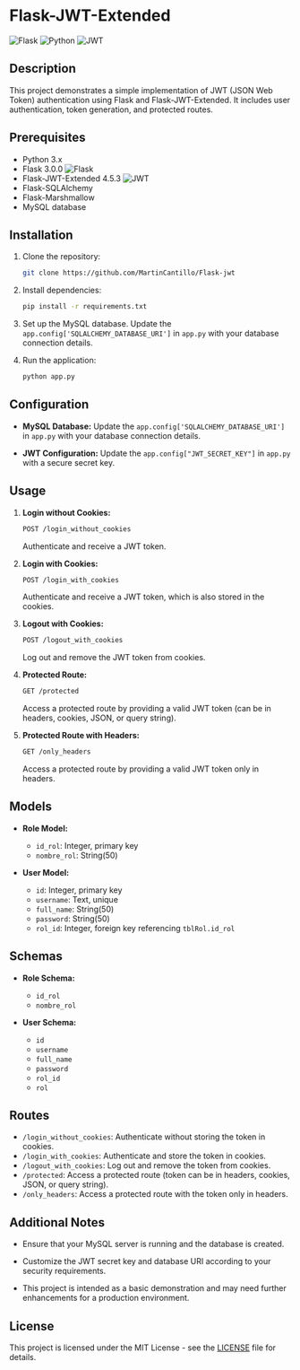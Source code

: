 # Flask-JWT-Extended

![Flask](https://img.shields.io/badge/Flask-3.0.0-blue?logo=flask)
![Python](https://img.shields.io/badge/Python-3.x-blue?logo=python)
![JWT](https://img.shields.io/badge/JWT-JSON%20Web%20Token-green?logo=json-web-tokens)

## Description

This project demonstrates a simple implementation of JWT (JSON Web Token) authentication using Flask and Flask-JWT-Extended. It includes user authentication, token generation, and protected routes.

## Prerequisites

- Python 3.x
- Flask 3.0.0 ![Flask](https://img.shields.io/badge/Flask-3.0.0-blue?logo=flask)
- Flask-JWT-Extended 4.5.3 ![JWT](https://img.shields.io/badge/JWT-4.5.3-green?logo=json-web-tokens)
- Flask-SQLAlchemy
- Flask-Marshmallow
- MySQL database

## Installation

1. Clone the repository:

    ```bash
    git clone https://github.com/MartinCantillo/Flask-jwt 
    ```

2. Install dependencies:

    ```bash
    pip install -r requirements.txt
    ```

3. Set up the MySQL database. Update the `app.config['SQLALCHEMY_DATABASE_URI']` in `app.py` with your database connection details.

4. Run the application:

    ```bash
    python app.py
    ```

## Configuration

- **MySQL Database:** Update the `app.config['SQLALCHEMY_DATABASE_URI']` in `app.py` with your database connection details.

- **JWT Configuration:** Update the `app.config["JWT_SECRET_KEY"]` in `app.py` with a secure secret key.

## Usage

1. **Login without Cookies:**

    ```bash
    POST /login_without_cookies
    ```

    Authenticate and receive a JWT token.

2. **Login with Cookies:**

    ```bash
    POST /login_with_cookies
    ```

    Authenticate and receive a JWT token, which is also stored in the cookies.

3. **Logout with Cookies:**

    ```bash
    POST /logout_with_cookies
    ```

    Log out and remove the JWT token from cookies.

4. **Protected Route:**

    ```bash
    GET /protected
    ```

    Access a protected route by providing a valid JWT token (can be in headers, cookies, JSON, or query string).

5. **Protected Route with Headers:**

    ```bash
    GET /only_headers
    ```

    Access a protected route by providing a valid JWT token only in headers.

## Models

- **Role Model:**

    - `id_rol`: Integer, primary key
    - `nombre_rol`: String(50)

- **User Model:**

    - `id`: Integer, primary key
    - `username`: Text, unique
    - `full_name`: String(50)
    - `password`: String(50)
    - `rol_id`: Integer, foreign key referencing `tblRol.id_rol`

## Schemas

- **Role Schema:**

    - `id_rol`
    - `nombre_rol`

- **User Schema:**

    - `id`
    - `username`
    - `full_name`
    - `password`
    - `rol_id`
    - `rol`

## Routes

- `/login_without_cookies`: Authenticate without storing the token in cookies.
- `/login_with_cookies`: Authenticate and store the token in cookies.
- `/logout_with_cookies`: Log out and remove the token from cookies.
- `/protected`: Access a protected route (token can be in headers, cookies, JSON, or query string).
- `/only_headers`: Access a protected route with the token only in headers.

## Additional Notes

- Ensure that your MySQL server is running and the database is created.

- Customize the JWT secret key and database URI according to your security requirements.

- This project is intended as a basic demonstration and may need further enhancements for a production environment.

## License

This project is licensed under the MIT License - see the [LICENSE](LICENSE) file for details.

